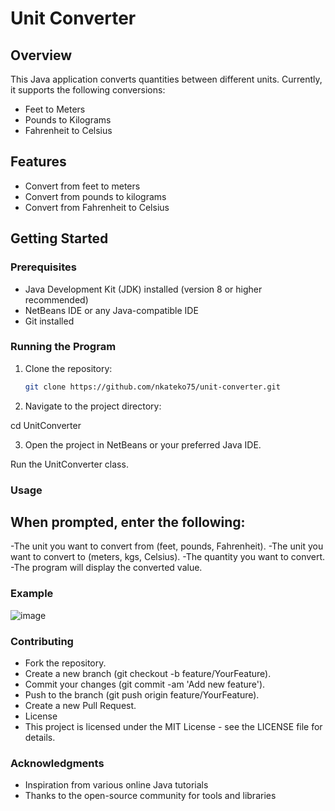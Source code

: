 # Unit Converter

## Overview

This Java application converts quantities between different units. Currently, it supports the following conversions:

- Feet to Meters
- Pounds to Kilograms
- Fahrenheit to Celsius

## Features

- Convert from feet to meters
- Convert from pounds to kilograms
- Convert from Fahrenheit to Celsius

## Getting Started

### Prerequisites

- Java Development Kit (JDK) installed (version 8 or higher recommended)
- NetBeans IDE or any Java-compatible IDE
- Git installed

### Running the Program

1. Clone the repository:

   ```bash
   git clone https://github.com/nkateko75/unit-converter.git

2. Navigate to the project directory:

cd UnitConverter

3. Open the project in NetBeans or your preferred Java IDE.

Run the UnitConverter class.

### Usage
## When prompted, enter the following:
-The unit you want to convert from (feet, pounds, Fahrenheit).
-The unit you want to convert to (meters, kgs, Celsius).
-The quantity you want to convert.
-The program will display the converted value.

### Example
![image](https://github.com/user-attachments/assets/ac39fce5-5a53-4b9a-b4f7-1f148c8cc6ef)



### Contributing
- Fork the repository.
- Create a new branch (git checkout -b feature/YourFeature).
- Commit your changes (git commit -am 'Add new feature').
- Push to the branch (git push origin feature/YourFeature).
- Create a new Pull Request.
- License
- This project is licensed under the MIT License - see the LICENSE file for details.

### Acknowledgments
- Inspiration from various online Java tutorials
- Thanks to the open-source community for tools and libraries

